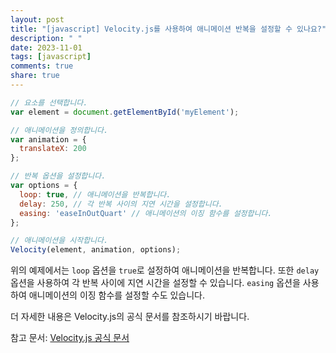 ```yaml
---
layout: post
title: "[javascript] Velocity.js를 사용하여 애니메이션 반복을 설정할 수 있나요?"
description: " "
date: 2023-11-01
tags: [javascript]
comments: true
share: true
---
```


```javascript
// 요소를 선택합니다.
var element = document.getElementById('myElement');

// 애니메이션을 정의합니다.
var animation = {
  translateX: 200
};

// 반복 옵션을 설정합니다.
var options = {
  loop: true, // 애니메이션을 반복합니다.
  delay: 250, // 각 반복 사이의 지연 시간을 설정합니다.
  easing: 'easeInOutQuart' // 애니메이션의 이징 함수를 설정합니다.
};

// 애니메이션을 시작합니다.
Velocity(element, animation, options);
```

위의 예제에서는 `loop` 옵션을 `true`로 설정하여 애니메이션을 반복합니다. 또한 `delay` 옵션을 사용하여 각 반복 사이에 지연 시간을 설정할 수 있습니다. `easing` 옵션을 사용하여 애니메이션의 이징 함수를 설정할 수도 있습니다.

더 자세한 내용은 Velocity.js의 공식 문서를 참조하시기 바랍니다.

참고 문서: [Velocity.js 공식 문서](https://velocityjs.org/#looping)